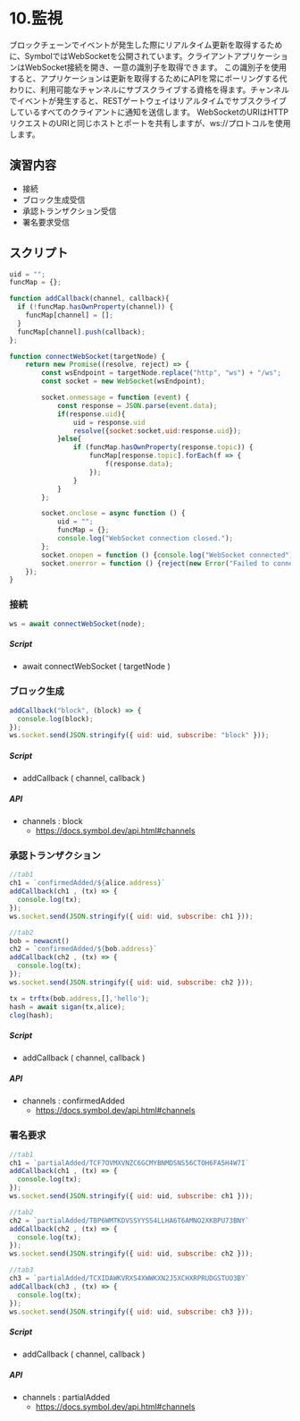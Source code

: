 # 10.監視

ブロックチェーンでイベントが発生した際にリアルタイム更新を取得するために、SymbolではWebSocketを公開されています。クライアントアプリケーションはWebSocket接続を開き、一意の識別子を取得できます。
この識別子を使用すると、アプリケーションは更新を取得するためにAPIを常にポーリングする代わりに、利用可能なチャンネルにサブスクライブする資格を得ます。チャンネルでイベントが発生すると、RESTゲートウェイはリアルタイムでサブスクライブしているすべてのクライアントに通知を送信します。
WebSocketのURIはHTTPリクエストのURIと同じホストとポートを共有しますが、ws://プロトコルを使用します。

## 演習内容
- 接続
- ブロック生成受信
- 承認トランザクション受信
- 署名要求受信

## スクリプト
```js
uid = "";
funcMap = {};

function addCallback(channel, callback){
  if (!funcMap.hasOwnProperty(channel)) {
    funcMap[channel] = [];
  }
  funcMap[channel].push(callback);
};

function connectWebSocket(targetNode) {
    return new Promise((resolve, reject) => {
        const wsEndpoint = targetNode.replace("http", "ws") + "/ws";
        const socket = new WebSocket(wsEndpoint);

        socket.onmessage = function (event) {
            const response = JSON.parse(event.data);
            if(response.uid){
                uid = response.uid
                resolve({socket:socket,uid:response.uid});
            }else{
                if (funcMap.hasOwnProperty(response.topic)) {
                    funcMap[response.topic].forEach(f => {
                        f(response.data);
                    });
                }
            }
        };

        socket.onclose = async function () {
            uid = "";
            funcMap = {};
            console.log("WebSocket connection closed.");
        };
        socket.onopen = function () {console.log("WebSocket connected");};
        socket.onerror = function () {reject(new Error("Failed to connect to the WebSocket"));};
    });
}
```

### 接続
```js
ws = await connectWebSocket(node);
```
##### Script
- await connectWebSocket ( targetNode )


### ブロック生成
```js
addCallback("block", (block) => {
  console.log(block);
});
ws.socket.send(JSON.stringify({ uid: uid, subscribe: "block" }));
```

##### Script
- addCallback ( channel, callback )

##### API
- channels : block
  - https://docs.symbol.dev/api.html#channels


### 承認トランザクション
```js
//tab1
ch1 = `confirmedAdded/${alice.address}`
addCallback(ch1 , (tx) => {
  console.log(tx);
});
ws.socket.send(JSON.stringify({ uid: uid, subscribe: ch1 }));

//tab2
bob = newacnt()
ch2 = `confirmedAdded/${bob.address}`
addCallback(ch2 , (tx) => {
  console.log(tx);
});
ws.socket.send(JSON.stringify({ uid: uid, subscribe: ch2 }));

tx = trftx(bob.address,[],'hello');
hash = await sigan(tx,alice);
clog(hash);
```

##### Script
- addCallback ( channel, callback )

##### API
- channels : confirmedAdded
  - https://docs.symbol.dev/api.html#channels

### 署名要求
```js
//tab1
ch1 = `partialAdded/TCF7OVMXVNZC6GCMYBNMDSNS56CTOH6FA5H4W7I`
addCallback(ch1 , (tx) => {
  console.log(tx);
});
ws.socket.send(JSON.stringify({ uid: uid, subscribe: ch1 }));

//tab2
ch2 = `partialAdded/TBP6WMTKDVSSYYSS4LLHA6T6AMNO2XKBPU73BNY`
addCallback(ch2 , (tx) => {
  console.log(tx);
});
ws.socket.send(JSON.stringify({ uid: uid, subscribe: ch2 }));

//tab3
ch3 = `partialAdded/TCXIDAWKVRXS4XWWKXN2J5XCHXRPRUDGSTUO3BY`
addCallback(ch3 , (tx) => {
  console.log(tx);
});
ws.socket.send(JSON.stringify({ uid: uid, subscribe: ch3 }));
```

##### Script
- addCallback ( channel, callback )

##### API
- channels : partialAdded
  - https://docs.symbol.dev/api.html#channels
